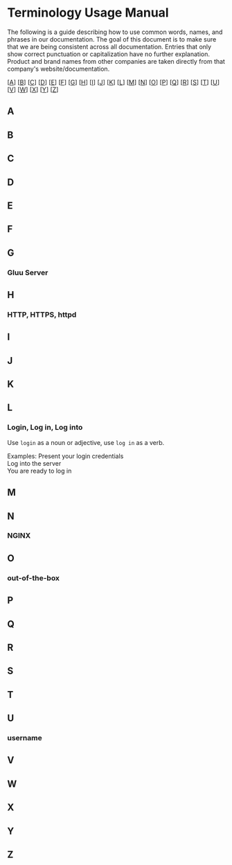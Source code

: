 # Terminology Usage Manual

The following is a guide describing how to use common words, names, and phrases in our documentation. The goal of this document is to make sure that we are being consistent across all documentation. Entries that only show correct punctuation or capitalization have no further explanation. Product and brand names from other companies are taken directly from that company's website/documentation.

[[A](#A)] [[B](#B)] [[C](#C)] [[D](#D)] [[E](#E)] [[F](#F)] [[G](#G)] [[H](#H)] [[I](#I)] [[J](#J)] [[K](#K)] [[L](#L)] [[M](#M)] [[N](#N)] [[O](#O)] [[P](#P)] [[Q](#Q)] [[R](#R)] [[S](#S)] [[T](#T)] [[U](#U)] [[V](#V)] [[W](#W)] [[X](#X)] [[Y](#Y)] [[Z](#Z)]

## A

## B

## C

## D

## E

## F

## G

  ### Gluu Server

## H

  ### HTTP, HTTPS, httpd

## I

## J

## K

## L

  ### Login, Log in, Log into

  Use `login` as a noun or adjective, use `log in` as a verb.

  Examples: Present your login credentials  
            Log into the server  
            You are ready to log in  

## M

## N

  ### NGINX

## O
  
  ### out-of-the-box

## P

## Q

## R

## S

## T

## U

  ### username

## V

## W

## X

## Y

## Z
